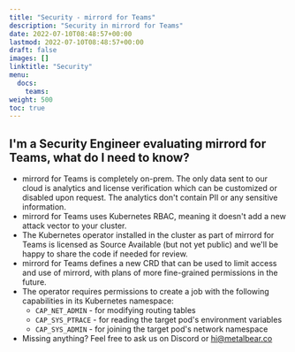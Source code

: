 ```yaml
---
title: "Security - mirrord for Teams"
description: "Security in mirrord for Teams"
date: 2022-07-10T08:48:57+00:00
lastmod: 2022-07-10T08:48:57+00:00
draft: false
images: []
linktitle: "Security"
menu:
  docs:
    teams:
weight: 500
toc: true
---
```


## I'm a Security Engineer evaluating mirrord for Teams, what do I need to know?

- mirrord for Teams is completely on-prem. The only data sent to our cloud is analytics and license verification which can be customized or disabled upon request. The analytics don't contain PII or any sensitive information.
- mirrord for Teams uses Kubernetes RBAC, meaning it doesn't add a new attack vector to your cluster.
- The Kubernetes operator installed in the cluster as part of mirrord for Teams is licensed as Source Available (but not yet public) and we'll be happy to share the code if needed for review.
- mirrord for Teams defines a new CRD that can be used to limit access and use of mirrord, with plans of more fine-grained permissions in the future.
- The operator requires permissions to create a job with the following capabilities in its Kubernetes namespace:
    - `CAP_NET_ADMIN` - for modifying routing tables
    - `CAP_SYS_PTRACE` - for reading the target pod's environment variables
    - `CAP_SYS_ADMIN` - for joining the target pod's network namespace
- Missing anything? Feel free to ask us on Discord or hi@metalbear.co